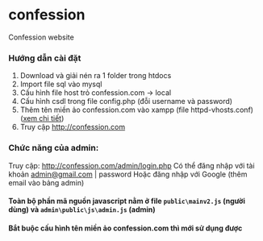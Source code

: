 # confession
Confession website


### Hướng dẫn cài đặt
1. Download và giải nén ra 1 folder trong htdocs
2. Import file sql vào mysql
3. Cấu hình file host trỏ confession.com -> local
4. Cấu hình csdl trong file config.php (đỗi username và password)
5. Thêm tên miền ảo confession.com vào xampp (file httpd-vhosts.conf) ([xem chi tiết](https://thachpham.com/thu-thuat/cach-them-ten-mien-ao-cho-localhost-voi-xampp.html))
6. Truy cập http://confession.com


### Chức năng của admin:
Truy cập: http://confession.com/admin/login.php
Có thể đăng nhập với tài khoản admin@gmail.com | password
Hoặc đăng nhập với Google (thêm email vào bảng admin)


#### Toàn bộ phần mã nguồn javascript nằm ở file `public\mainv2.js` (người dùng) và `admin\public\js\admin.js` (admin)
#### Bắt buộc cấu hình tên miền ảo confession.com thì mới sử dụng được
